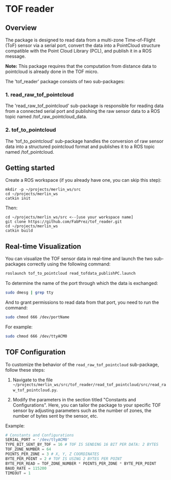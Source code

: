 # TOF reader
## Overview
The package is designed to read data from a multi-zone Time-of-Flight (ToF) sensor via a serial port, convert the data into a PointCloud structure compatible with the Point Cloud Library (PCL), and publish it in a ROS message.

**Note:** This package requires that the computation from distance data to pointcloud is already done in the TOF micro.

The 'tof_reader' package consists of two sub-packages:

### 1. read_raw_tof_pointcloud
The 'read_raw_tof_pointcloud' sub-package is responsible for reading data from a connected serial port and publishing the raw sensor data to a ROS topic named /tof_raw_pointcloud_data.

### 2. tof_to_pointcloud
The 'tof_to_pointcloud' sub-package handles the conversion of raw sensor data into a structured pointcloud format and publishes it to a ROS topic named /tof_pointcloud.

## Getting started
Create a ROS workspace (if you already have one, you can skip this step):
```
mkdir -p ~/projects/merlin_ws/src
cd ~/projects/merlin_ws
catkin init
```
Then:
```
cd ~/projects/merlin_ws/src <--[use your workspace name] 
git clone https://github.com/FabPrez/tof_reader.git
cd ~/projects/merlin_ws
catkin build
```

## Real-time Visualization

You can visualize the TOF sensor data in real-time and launch the two sub-packages correctly using the following command:
```bash
roslaunch tof_to_pointcloud read_tofdata_publishPC.launch
```

To determine the name of the port through which the data is exchanged:

```bash
sudo dmesg | grep tty
```

And to grant permissions to read data from that port, you need to run the command:
```bash
sudo chmod 666 /dev/portName
```
For example:
```bash
sudo chmod 666 /dev/ttyACM0
```



## TOF Configuration

To customize the behavior of the `read_raw_tof_pointcloud` sub-package, follow these steps:

1. Navigate to the file `~/projects/merlin_ws/src/tof_reader/read_tof_pointcloud/src/read_raw_tof_pointcloud.py`.

2. Modify the parameters in the section titled "Constants and Configurations". Here, you can tailor the package to your specific TOF sensor by adjusting parameters such as the number of zones, the number of bytes sent by the sensor, etc.

Example:
```python
# Constants and Configurations
SERIAL_PORT = '/dev/ttyACM0'
TYPE_BIT_SENT_BY_TOF = 16 # TOF IS SENDING 16 BIT PER DATA: 2 BYTES
TOF_ZONE_NUMBER = 64
POINTS_PER_ZONE = 3 # X, Y, Z COORDINATES
BYTE_PER_POINT = 2 # TOF IS USING 2 BYTES PER POINT
BYTE_PER_READ = TOF_ZONE_NUMBER * POINTS_PER_ZONE * BYTE_PER_POINT
BAUD_RATE = 115200
TIMEOUT = 1
```

